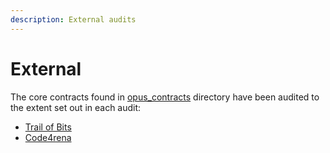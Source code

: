 ```yaml
---
description: External audits
---
```


# External

The core contracts found in [opus\_contracts](https://github.com/lindy-labs/opus\_contracts) directory have been audited to the extent set out in each audit:

* [Trail of Bits](https://github.com/trailofbits/publications/blob/master/reviews/2023-12-opus-contracts-securityreview.pdf)
* [Code4rena](https://code4rena.com/reports/2024-01-opus)
